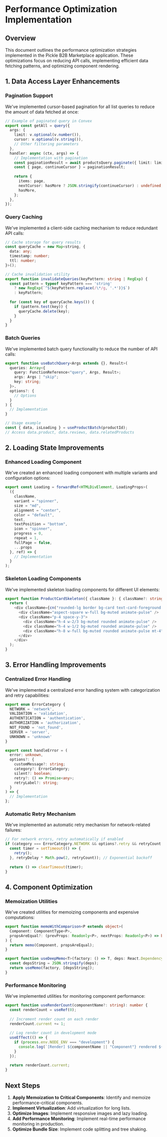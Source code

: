 # Performance Optimization Implementation

## Overview

This document outlines the performance optimization strategies implemented in the Pickle B2B Marketplace application. These optimizations focus on reducing API calls, implementing efficient data fetching patterns, and optimizing component rendering.

## 1. Data Access Layer Enhancements

### Pagination Support

We've implemented cursor-based pagination for all list queries to reduce the amount of data fetched at once:

```typescript
// Example of paginated query in Convex
export const getAll = query({
  args: {
    limit: v.optional(v.number()),
    cursor: v.optional(v.string()),
    // Other filtering parameters
  },
  handler: async (ctx, args) => {
    // Implementation with pagination
    const paginationResult = await productsQuery.paginate({ limit: limit + 1 });
    const { page, continueCursor } = paginationResult;
    
    return {
      items: page,
      nextCursor: hasMore ? JSON.stringify(continueCursor) : undefined,
      hasMore,
    };
  },
});
```

### Query Caching

We've implemented a client-side caching mechanism to reduce redundant API calls:

```typescript
// Cache storage for query results
const queryCache = new Map<string, {
  data: any;
  timestamp: number;
  ttl: number;
}>();

// Cache invalidation utility
export function invalidateQueries(keyPattern: string | RegExp) {
  const pattern = typeof keyPattern === 'string' 
    ? new RegExp(`^${keyPattern.replace(/\*/g, '.*')}$`) 
    : keyPattern;
  
  for (const key of queryCache.keys()) {
    if (pattern.test(key)) {
      queryCache.delete(key);
    }
  }
}
```

### Batch Queries

We've implemented batch query functionality to reduce the number of API calls:

```typescript
export function useBatchQuery<Args extends {}, Result>(
  queries: Array<{
    query: FunctionReference<"query", Args, Result>;
    args: Args | "skip";
    key: string;
  }>,
  options?: {
    // Options
  }
) {
  // Implementation
}

// Usage example
const { data, isLoading } = useProductBatch(productId);
// Access data.product, data.reviews, data.relatedProducts
```

## 2. Loading State Improvements

### Enhanced Loading Component

We've created an enhanced loading component with multiple variants and configuration options:

```typescript
export const Loading = forwardRef<HTMLDivElement, LoadingProps>(
  ({
    className,
    variant = "spinner",
    size = "md",
    alignment = "center",
    color = "default",
    text,
    textPosition = "bottom",
    icon = "spinner",
    progress = 0,
    repeat = 1,
    fullPage = false,
    ...props
  }, ref) => {
    // Implementation
  }
);
```

### Skeleton Loading Components

We've implemented skeleton loading components for different UI elements:

```typescript
export function ProductCardSkeleton({ className }: { className?: string }) {
  return (
    <div className={cn("rounded-lg border bg-card text-card-foreground shadow-sm overflow-hidden", className)}>
      <div className="aspect-square w-full bg-muted animate-pulse" />
      <div className="p-4 space-y-3">
        <div className="h-4 w-2/3 bg-muted rounded animate-pulse" />
        <div className="h-4 w-1/2 bg-muted rounded animate-pulse" />
        <div className="h-8 w-full bg-muted rounded animate-pulse mt-4" />
      </div>
    </div>
  );
}
```

## 3. Error Handling Improvements

### Centralized Error Handling

We've implemented a centralized error handling system with categorization and retry capabilities:

```typescript
export enum ErrorCategory {
  NETWORK = 'network',
  VALIDATION = 'validation',
  AUTHENTICATION = 'authentication',
  AUTHORIZATION = 'authorization',
  NOT_FOUND = 'not_found',
  SERVER = 'server',
  UNKNOWN = 'unknown'
}

export const handleError = (
  error: unknown, 
  options?: {
    customMessage?: string;
    category?: ErrorCategory;
    silent?: boolean;
    retry?: () => Promise<any>;
    retryLabel?: string;
  }
) => {
  // Implementation
};
```

### Automatic Retry Mechanism

We've implemented an automatic retry mechanism for network-related failures:

```typescript
// For network errors, retry automatically if enabled
if (category === ErrorCategory.NETWORK && options?.retry && retryCount < maxRetries) {
  const timer = setTimeout(() => {
    retry();
  }, retryDelay * Math.pow(2, retryCount)); // Exponential backoff
  
  return () => clearTimeout(timer);
}
```

## 4. Component Optimization

### Memoization Utilities

We've created utilities for memoizing components and expensive computations:

```typescript
export function memoWithComparison<P extends object>(
  Component: ComponentType<P>,
  propsAreEqual?: (prevProps: Readonly<P>, nextProps: Readonly<P>) => boolean
) {
  return memo(Component, propsAreEqual);
}

export function useDeepMemo<T>(factory: () => T, deps: React.DependencyList): T {
  const depsString = JSON.stringify(deps);
  return useMemo(factory, [depsString]);
}
```

### Performance Monitoring

We've implemented utilities for monitoring component performance:

```typescript
export function useRenderCount(componentName?: string): number {
  const renderCount = useRef(0);
  
  // Increment render count on each render
  renderCount.current += 1;
  
  // Log render count in development mode
  useEffect(() => {
    if (process.env.NODE_ENV === "development") {
      console.log(`[Render] ${componentName || "Component"} rendered ${renderCount.current} times`);
    }
  });
  
  return renderCount.current;
}
```

## Next Steps

1. **Apply Memoization to Critical Components**: Identify and memoize performance-critical components.
2. **Implement Virtualization**: Add virtualization for long lists.
3. **Optimize Images**: Implement responsive images and lazy loading.
4. **Add Performance Monitoring**: Implement real-time performance monitoring in production.
5. **Optimize Bundle Size**: Implement code splitting and tree shaking.

